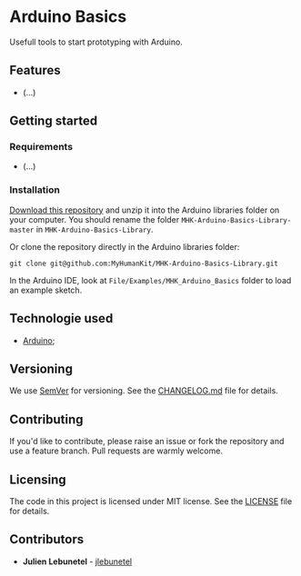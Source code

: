 # Arduino Basics
Usefull tools to start prototyping with Arduino.

## Features
 * (...)

## Getting started

### Requirements
 * (...)

### Installation
[Download this repository](https://github.com/MyHumanKit/MHK-Arduino-Basics-Library/archive/master.zip) and unzip it into the Arduino libraries folder on your computer. You should rename the folder `MHK-Arduino-Basics-Library-master` in `MHK-Arduino-Basics-Library`.

Or clone the repository directly in the Arduino libraries folder:

```
git clone git@github.com:MyHumanKit/MHK-Arduino-Basics-Library.git
```

In the Arduino IDE, look at `File/Examples/MHK_Arduino_Basics` folder to load an example sketch.

## Technologie used
 * [Arduino](https://www.arduino.cc/);

## Versioning
We use [SemVer](http://semver.org/) for versioning. See the [CHANGELOG.md](CHANGELOG.md) file for details.

## Contributing
If you'd like to contribute, please raise an issue or fork the repository and use a feature branch. Pull requests are warmly welcome.

## Licensing
The code in this project is licensed under MIT license. See the [LICENSE](LICENSE) file for details.

## Contributors
 * **Julien Lebunetel** - [jlebunetel](https://github.com/jlebunetel)
